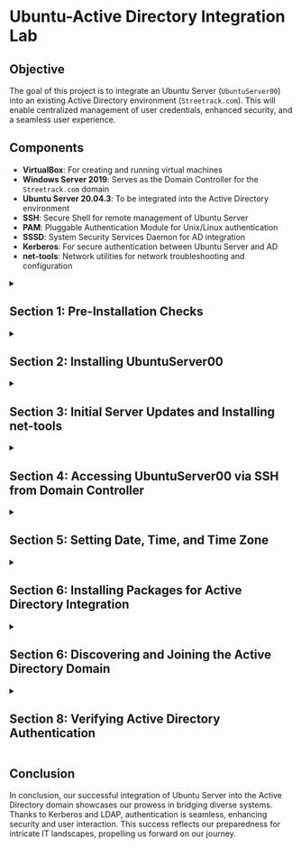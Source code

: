 # Ubuntu-Active Directory Integration Lab

## Objective

The goal of this project is to integrate an Ubuntu Server (`UbuntuServer00`) into an existing Active Directory environment (`Streetrack.com`). This will enable centralized management of user credentials, enhanced security, and a seamless user experience. 

## Components

- **VirtualBox**: For creating and running virtual machines
- **Windows Server 2019**: Serves as the Domain Controller for the `Streetrack.com` domain
- **Ubuntu Server 20.04.3**: To be integrated into the Active Directory environment
- **SSH**: Secure Shell for remote management of Ubuntu Server
- **PAM**: Pluggable Authentication Module for Unix/Linux authentication
- **SSSD**: System Security Services Daemon for AD integration
- **Kerberos**: For secure authentication between Ubuntu Server and AD
- **net-tools**: Network utilities for network troubleshooting and configuration

<details>
  <summary><h2><b>Section 1: Pre-Installation Checks</b></h2></summary>
  <br>
  Before beginning the installation process, we need to perform some preliminary checks to ensure a smooth setup.

  - **Step 1: Validate Domain Controller (DC) Settings**:  
    Ensure that the Windows Server 2019 Domain Controller is up and running.
    Validate that DHCP and DNS services are functional on the DC.

  - **Step 2: Confirm Network Interface Card (NIC) Settings**:  
    On `UbuntuServer00`, set the NIC to "Internal Network".
    Make sure it aligns with the DC's internal network settings.

</details>

<details>
  <summary><h2><b>Section 2: Installing UbuntuServer00</b></h2></summary>
  <br>
  In this section, we will go through the installation process for Ubuntu Server and prepare it for integration with the Active Directory environment.

  - **Step 1: Begin Installations**:  
    Boot up the `UbuntuServer00` VM from the ISO images and start the installation process.

  - **Step 2: Network Connections**:  
    During the installation, reach the "Network Connections" section.
    Ensure that you are provided an IP within the range of the DC, which is between `10.2.22.100-200`.
    In this example, we were allocated the IP `10.2.22.104`.
  
  - **Step 3: Profile Setup**:  
    Here we will setup our profile:
      - Your name: Thong Huynh
      - Your server's name: ubuntuserver00
      - Pick a username: thuynh808
      - Password: ************

  - **Step 3: SSH Setup**:  
    Proceed to the SSH setup and select "Install OpenSSH server".

  - **Step 4: Complete Installation and Login**:  
    Once the installation is completed, select "Reboot Now".
    After the system reboots, press Enter, and your login prompt will appear.

  Awesome! We've successfully installed UbuntuServer00!

</details>

<details>
  <summary><h2><b>Section 3: Initial Server Updates and Installing net-tools</b></h2></summary>
  <br>
  After installing Ubuntu Server, we'll ensure that it's up to date and install additional network tools for troubleshooting and configuration.

  - **Step 1: Log in to the Ubuntu Server**:  
    Use the username and password created during the installation to log in.
  
  - **Step 2: Update the System**:  
    Run the following command to update the package list and install the latest versions.
    ```bash
    sudo apt update && sudo apt upgrade -y
    ```

  - **Step 3: Install net-tools**:  
    Run the following command to install net-tools, which provide network troubleshooting and configuration utilities.
    ```bash
    sudo apt install net-tools
    ```

</details>

<details>
  <summary><h2><b>Section 4: Accessing UbuntuServer00 via SSH from Domain Controller</b></h2></summary>
  <br>
  Now that our server is updated and equipped with necessary tools, let's establish a secure SSH connection to it from the Domain Controller.

  - **Step 1: Confirm Server IP Address**:
    Run `ifconfig` on `UbuntuServer00` to display the network details and confirm its IP address.
    ```bash
    ifconfig
    ```
  
  - **Step 2: SSH from Domain Controller**:
    Open the Command Prompt on the Domain Controller.
    Use the `ssh` command to initiate a connection to `UbuntuServer00`.
    ```bash
    ssh thuynh808@10.2.22.104
    ```
    Replace `thuynh808` with your Ubuntu Server username.
  
  - **Step 3: Accept Host Key and Complete Connection**:
    Upon connecting for the first time, you will be prompted to accept the host key. Verify the fingerprint, type `yes`, and press Enter.
  
  - **Step 4: Enter Password**:
    After accepting the host key, you will be prompted for your password. Enter the password you set up for `UbuntuServer00`.

</details>

<details>
  <summary><h2><b>Section 5: Setting Date, Time, and Time Zone</b></h2></summary>
  <br>
  To ensure accurate time synchronization within the domain, we'll set the date, time, and time zone for the Ubuntu Server.

  - **Step 1: Switch to Root User**:
    Switch to the root user to have the necessary permissions for changing the date, time, and time zone.
    ```bash
    sudo su -
    ```
    
  - **Step 2: Set Date and Time Manually**:
    Set the date and time manually using the `date` command. Replace `YYYY-MM-DD` with the desired date and `HH:MM:SS` with the desired time in 24-hour format.
    ```bash
    date -s "YYYY-MM-DD HH:MM:SS"
    ```
    
  - **Step 3: Set Time Zone to US/Hawaii**:
    Change the system's time zone to "US/Hawaii" using the `timedatectl` command.
    ```bash
    timedatectl set-timezone US/Hawaii
    ```
    
  - **Step 4: Verify Domain Time Sync**:
    Verify if the time on your Ubuntu server is synced with the domain controller's time
    ```bash
    date
    ```
</details>

<details>
  <summary><h2><b>Section 6: Installing Packages for Active Directory Integration</b></h2></summary>
  <br>

  In this section, we'll be installing the required packages that are essential for integrating UbuntuServer00 into the Active Directory domain.

  - **Step 1: Install Packages**:  
    Open a terminal on `UbuntuServer00`.

    Run the following command to install the necessary packages for Active Directory integration:
    ```bash
    sudo apt install sssd-ad sssd-tools realmd packagekit krb5-user adcli
    ```
  
    This command will install various packages required for interacting with Active Directory services.

</details>

<details>
  <summary><h2><b>Section 6: Discovering and Joining the Active Directory Domain</b></h2></summary>
  <br>

  In this section, we'll discover the Active Directory domain and join it using the packages we installed earlier. Joining the domain will enable seamless authentication and access to domain resources.

  - **Step 1: Discover the Domain**:  
    Run the following command to discover the Active Directory domain:
    ```bash
    sudo realm discover STREETRACK.COM
    ```
    This command will provide information about the Active Directory realm, such as its domain controllers and supported authentication mechanisms.

  - **Step 2: Join the Domain**:  
    Run the following command to join the Ubuntu Server to the Active Directory domain:
    ```bash
    sudo realm join -v STREETRACK.COM
    ```
    We'll then input our domain Administrator password

  - **Step 3: Verify the Joining**:  
    After successful domain joining, you can verify it using the following command:
    ```bash
    sudo realm list
    ```
    This command should display the details of the joined domain, including its name, domain controller, and configured realm.

  - **Step 4: Update PAM Configuration**:  
    Run the following command to update the Pluggable Authentication Module (PAM) configuration:
    ```bash
    sudo nano /etc/pam.d/common-session
    ```
    We're going to add an entry"
      - session optional    pam_mkhomedir.so

    This configuration will auto create a home directory for a user's first time log in.

    Save and Exit with:
    ```bash
    Ctrl + O , Enter , Ctrl + X
    ```

  - **Step 5: Update krb45.conf**:
    Run the following command to update the krb5.conf file:
    ```bash
    sudo nano /etc/krb5.conf
    ```
    Here we'll add 4 entries:
      - udp_preference_limit = 0
      - rdns = False
      - dns_lookup_kdc = True
      - dns_lookup_realms = True

    Save and Exit with:
    ```bash
    Ctrl + O , Enter , Ctrl + X

  - **Step 6: Update SSSD Service**:
    Run the following command to update the System Security Servicess Daemon (SSSD):
    ```bash
    sudo nano /etc/sssd/sssd.conf
    ```
    Here we'll add 2 entries:
      - krb5_keytab = /etc/krb5.keytab
      - ldap_keytab_init_creds = True

    Save and Exit with:
    ```bash
    Ctrl + O , Enter , Ctrl + X
    ```

  After updating the configuration, restart the System Security Services Daemon (SSSD) for changes to take effect and check its status to make sure its configured properly:
    ```bash
    sudo systemctl restart sssd
    ```

    ```bash
    sudo systemctl status sssd
    ```
</details>

<details>
  <summary><h2><b>Section 8: Verifying Active Directory Authentication</b></h2></summary>
  <br>

  To ensure that Active Directory authentication is working properly, we will perform the following steps:

  - **Step 1: Logging in with Domain Admin Account:**
    Log in to the Ubuntu Server (`UbuntuServer00`).
  - We'll use our Active Directory domain admin credentials to log in:
    ```bash
    sudo login thuynh@streetrack.com
    ```
    Great! We're in! Now let's confirm that we were issued a kerberos ticket for authentication:
    ```bash
    klist
    ```

    Looks like our ticket has been issued for us!

  - **Step 2: Adding Domain Admin to sudoers List:**
    To allow your domain admin to execute administrative commands, add the domain admin to the `sudoers` list.
    Edit the sudoers file using the `visudo` command.
    ```bash
    sudo visudo
    ```
    Add the following line to the file, replacing `thuynh` with your domain admin username:
    ```plaintext
    thuynh ALL=(ALL:ALL) ALL
    ```
    Save and exit the editor.
   
    Here we've confirmed that (`thuynh@Streetrack.com`) has sudo priveleges.

  - **Step 3: Log Out and Log In with Regular AD User:**
    Log out from the current session with the domain admin account.
    ```bash
    exit
    ```
    Log in again using a different Active Directory user account to verify that general AD users can also authenticate and access the server.
    ```bash
    su - pcoulson@streetrack.com
    ```

    Excellent! 

</details>

## __Conclusion__
  
  In conclusion, our successful integration of Ubuntu Server into the Active Directory domain showcases our prowess in bridging diverse systems. Thanks to Kerberos and LDAP, authentication is seamless, enhancing security and user interaction. This success reflects our preparedness for intricate IT landscapes, propelling us forward on our journey.


</details>

